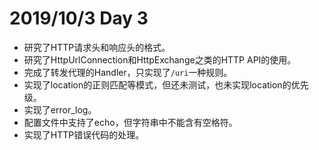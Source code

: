 # 2019/10/3 Day 3

- 研究了HTTP请求头和响应头的格式。
- 研究了HttpUrlConnection和HttpExchange之类的HTTP API的使用。
- 完成了转发代理的Handler，只实现了`/uri`一种规则。
- 实现了location的正则匹配等模式，但还未测试，也未实现location的优先级。
- 实现了error_log。
- 配置文件中支持了echo，但字符串中不能含有空格符。
- 实现了HTTP错误代码的处理。
